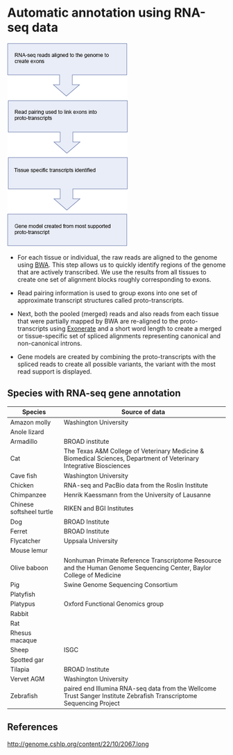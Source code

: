 # Automatic annotation using RNA-seq data

![RNA-seq Genebuild flowchart](rnaseq.png "RNA-seq Genebuild flowchart")

* For each tissue or individual, the raw reads are aligned to the genome using [BWA](http://bio-bwa.sourceforge.net/). This step allows us to quickly identify regions of the genome that are actively transcribed. We use the results from all tissues to create one set of alignment blocks roughly corresponding to exons.

* Read pairing information is used to group exons into one set of approximate transcript structures called proto-transcripts.

* Next, both the pooled (merged) reads and also reads from each tissue that were partially mapped by BWA are re-aligned to the proto-transcripts using [Exonerate](http://bmcbioinformatics.biomedcentral.com/articles/10.1186/1471-2105-6-31) and a short word length to create a merged or tissue-specific set of spliced alignments representing canonical and non-canonical introns.

* Gene models are created by combining the proto-transcripts with the spliced reads to create all possible variants, the variant with the most read support is displayed.


## Species with RNA-seq gene annotation

| Species | Source of data |
| --- | --- |
| Amazon molly | Washington University |
| Anole lizard | |
| Armadillo | BROAD institute |
| Cat | The Texas A&M College of Veterinary Medicine & Biomedical Sciences, Department of Veterinary Integrative Biosciences |
| Cave fish | Washington University |
| Chicken | RNA-seq and PacBio data from  the Roslin Institute |
| Chimpanzee | Henrik Kaessmann from the University of Lausanne |
| Chinese softsheel turtle | RIKEN and BGI Institutes |
| Dog | BROAD Institute |
| Ferret | BROAD Institute |
| Flycatcher | Uppsala University |
| Mouse lemur | |
| Olive baboon |  Nonhuman Primate Reference Transcriptome Resource and the Human Genome Sequencing Center, Baylor College of Medicine |
| Pig | Swine Genome Sequencing Consortium |
| Platyfish | |
| Platypus | Oxford Functional Genomics group |
| Rabbit | |
| Rat | |
| Rhesus macaque | |
| Sheep | ISGC |
| Spotted gar | |
| Tilapia | BROAD Institute |
| Vervet AGM | Washington University |
| Zebrafish | paired end Illumina RNA-seq data from the Wellcome Trust Sanger Institute Zebrafish Transcriptome Sequencing Project |

## References

http://genome.cshlp.org/content/22/10/2067.long
